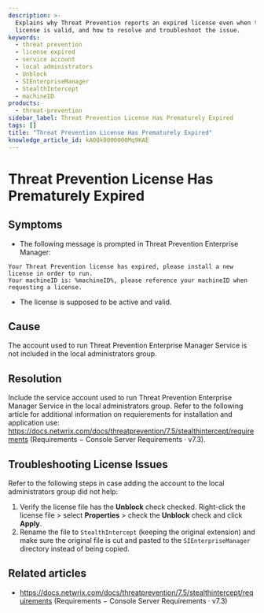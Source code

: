 ```yaml
---
description: >-
  Explains why Threat Prevention reports an expired license even when the
  license is valid, and how to resolve and troubleshoot the issue.
keywords:
  - threat prevention
  - license expired
  - service account
  - local administrators
  - Unblock
  - SIEnterpriseManager
  - StealthIntercept
  - machineID
products:
  - threat-prevention
sidebar_label: Threat Prevention License Has Prematurely Expired
tags: []
title: "Threat Prevention License Has Prematurely Expired"
knowledge_article_id: kA0Qk0000000Mq9KAE
---
```


# Threat Prevention License Has Prematurely Expired

## Symptoms

- The following message is prompted in Threat Prevention Enterprise Manager:

```text
Your Threat Prevention license has expired, please install a new license in order to run.
Your machineID is: %machineID%, please reference your machineID when requesting a license.
```

- The license is supposed to be active and valid.

## Cause

The account used to run Threat Prevention Enterprise Manager Service is not included in the local administrators group.

## Resolution

Include the service account used to run Threat Prevention Enterprise Manager Service in the local administrators group. Refer to the following article for additional information on requierements for installation and application use: https://docs.netwrix.com/docs/threatprevention/7.5/stealthintercept/requirements (Requirements − Console Server Requirements · v7.3).

## Troubleshooting License Issues

Refer to the following steps in case adding the account to the local administrators group did not help:

1. Verify the license file has the **Unblock** check checked. Right-click the license file > select **Properties** > check the **Unblock** check and click **Apply**.
2. Rename the file to `StealthIntercept` (keeping the original extension) and make sure the original file is cut and pasted to the `SIEnterpriseManager` directory instead of being copied.

## Related articles

- https://docs.netwrix.com/docs/threatprevention/7.5/stealthintercept/requirements (Requirements − Console Server Requirements · v7.3)
